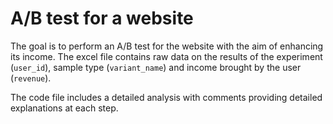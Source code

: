 # A/B test for a website

The goal is to perform an A/B test for the website with the aim of enhancing its income. The excel file contains raw data on the results of the experiment (`user_id`), sample type (`variant_name`) and income brought by the user (`revenue`).

The code file includes a detailed analysis with comments providing detailed explanations at each step.